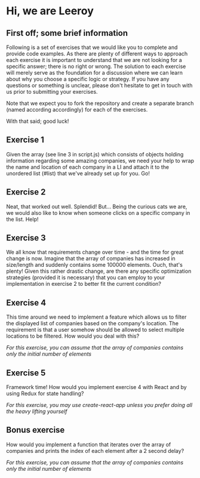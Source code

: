 # Hi, we are Leeroy

## First off; some brief information

Following is a set of exercises that we would like you to complete and provide code examples. As there are plenty of different ways to approach each exercise it is important to understand that we are not looking for a specific answer; there is no right or wrong. The solution to each exercise will merely serve as the foundation for a discussion where we can learn about why you choose a specific logic or strategy. If you have any questions or something is unclear, please don't hesitate to get in touch with us prior to submitting your exercises.

Note that we expect you to fork the repository and create a separate branch (named according accordingly) for each of the exercises.

With that said; good luck!

## Exercise 1

Given the array (see line 3 in script.js) which consists of objects holding information regarding some amazing companies, we need your help to wrap the name and location of each company in a LI and attach it to the unordered list (#list) that we've already set up for you. Go!

## Exercise 2

Neat, that worked out well. Splendid! But... Being the curious cats we are, we would also like to know when someone clicks on a specific company in the list. Help!

## Exercise 3

We all know that requirements change over time - and the time for great change is now. Imagine that the array of companies has increased in size/length and suddenly contains some 100000 elements. Ouch, that's plenty! Given this rather drastic change, are there any specific optimization strategies (provided it is necessary) that you can employ to your implementation in exercise 2 to better fit the current condition?

## Exercise 4

This time around we need to implement a feature which allows us to filter the displayed list of companies based on the company's location. The requirement is that a user somehow should be allowed to select multiple locations to be filtered. How would you deal with this?

*For this exercise, you can assume that the array of companies contains only the initial number of elements*

## Exercise 5

Framework time! How would you implement exercise 4 with React and by using Redux for state handling?

*For this exercise, you may use create-react-app unless you prefer doing all the heavy lifting yourself*

## Bonus exercise

How would you implement a function that iterates over the array of companies and prints the index of each element after a 2 second delay?

*For this exercise, you can assume that the array of companies contains only the initial number of elements*
